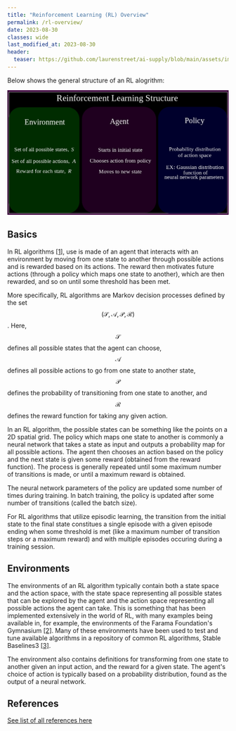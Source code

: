 ```yaml
---
title: "Reinforcement Learning (RL) Overview"
permalink: /rl-overview/
date: 2023-08-30
classes: wide
last_modified_at: 2023-08-30
header:
  teaser: https://github.com/laurenstreet/ai-supply/blob/main/assets/images/reinforce-learn.png?raw=true
---
```


Below shows the general structure of an RL alogrithm:

![Reinforcement Learning Structure](https://github.com/laurenstreet/ai-supply/blob/main/assets/images/reinforce-learn.png?raw=true "Reinforcement Learning Structure")

## Basics
In RL algorithms [[1]](https://mitpress.mit.edu/9780262039246/reinforcement-learning/), use is made of an agent that interacts with an environment by moving from one state to another through possible actions and is rewarded based on its actions.  The reward then motivates future actions (through a policy which maps one state to another), which are then rewarded, and so on until some threshold has been met. 

More specifically, RL algorithms are Markov decision processes defined by the set $$(\mathcal{S},\mathcal{A},\mathcal{P},\mathcal{R})$$.  Here, $$\mathcal{S}$$ defines all possible states that the agent can choose, $$\mathcal{A}$$ defines all possible actions to go from one state to another state, $$\mathcal{P}$$ defines the probability of transitioning from one state to another, and $$\mathcal{R}$$ defines the reward function for taking any given action.

In an RL algorithm, the possible states can be something like the points on a 2D spatial grid.  The policy which maps one state to another is commonly a neural network that takes a state as input and outputs a probability map for all possible actions.  The agent then chooses an action based on the policy and the next state is given some reward (obtained from the reward function).  The process is generally repeated until some maximum number of transitions is made, or until a maximum reward is obtained.  

The neural network parameters of the policy are updated some number of times during training.  In batch training, the policy is updated after some number of transitions (called the batch size). 

For RL algorithms that utilize episodic learning, the transition from the initial state to the final state constitues a single episode with a given episode ending when some threshold is met (like a maximum number of transition steps or a maximum reward) and with multiple episodes occuring during a training session.

## Environments

The environments of an RL algorithm typically contain both a state space and the action space, with the state space representing all possible states that can be explored by the agent and the action space representing all possible actions the agent can take.  This is something that has been implemented extensively in the world of RL, with many examples being available in, for example, the environments of the Farama Foundation's Gymnasium [[2]](https://gymnasium.farama.org/).  Many of these environments have been used to test and tune available algorithms in a repository of common RL algorithms, Stable Baselines3 [[3]](https://github.com/DLR-RM/stable-baselines3).

The environment also contains definitions for transforming from one state to another given an input action, and the reward for a given state.  The agent's choice of action is typically based on a probability distribution, found as the output of a neural network.

## References

[See list of all references here](https://laurenstreet.github.io/ai-supply/refs-rl-overview/)